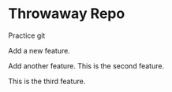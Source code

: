 # Throwaway Repo

Practice git

Add a new feature.

Add another feature. This is the second feature.

This is the third feature.